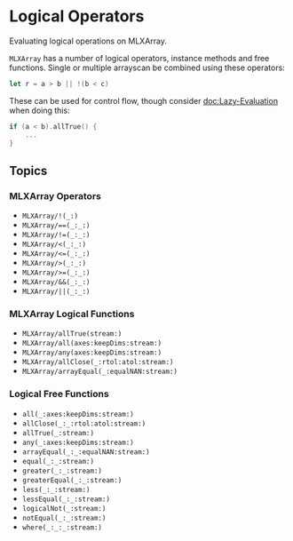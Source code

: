 # Logical Operators

Evaluating logical operations on MLXArray.

``MLXArray`` has a number of logical operators, instance methods and free functions.  Single or
multiple arrayscan be combined using these operators:

```swift
let r = a > b || !(b < c)
```

These can be used for control flow, though consider <doc:Lazy-Evaluation> when doing this:

```swift
if (a < b).allTrue() {
    ...
}
```

## Topics

### MLXArray Operators

- ``MLXArray/!(_:)``
- ``MLXArray/==(_:_:)``
- ``MLXArray/!=(_:_:)``
- ``MLXArray/<(_:_:)``
- ``MLXArray/<=(_:_:)``
- ``MLXArray/>(_:_:)``
- ``MLXArray/>=(_:_:)``
- ``MLXArray/&&(_:_:)``
- ``MLXArray/||(_:_:)``

### MLXArray Logical Functions

- ``MLXArray/allTrue(stream:)``
- ``MLXArray/all(axes:keepDims:stream:)``
- ``MLXArray/any(axes:keepDims:stream:)``
- ``MLXArray/allClose(_:rtol:atol:stream:)``
- ``MLXArray/arrayEqual(_:equalNAN:stream:)``

### Logical Free Functions

- ``all(_:axes:keepDims:stream:)``
- ``allClose(_:_:rtol:atol:stream:)``
- ``allTrue(_:stream:)``
- ``any(_:axes:keepDims:stream:)``
- ``arrayEqual(_:_:equalNAN:stream:)``
- ``equal(_:_:stream:)``
- ``greater(_:_:stream:)``
- ``greaterEqual(_:_:stream:)``
- ``less(_:_:stream:)``
- ``lessEqual(_:_:stream:)``
- ``logicalNot(_:stream:)``
- ``notEqual(_:_:stream:)``
- ``where(_:_:_:stream:)``
